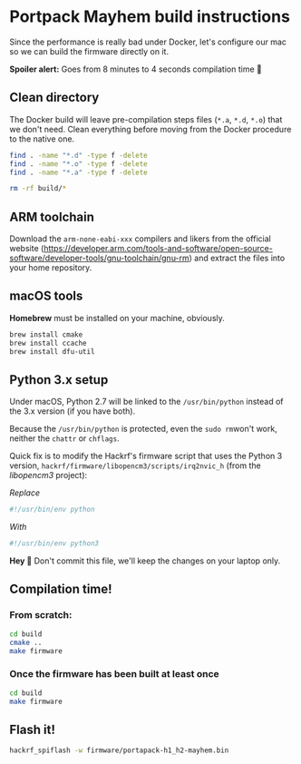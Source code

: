# Portpack Mayhem build instructions

Since the performance is really bad under Docker, let's configure our mac so we can build the firmware directly on it.

**Spoiler alert:** Goes from 8 minutes to 4 seconds compilation time 🕺

## Clean directory

The Docker build will leave pre-compilation steps files (`*.a`, `*.d`, `*.o`) that we don't need. Clean everything before moving from the Docker procedure to the native one.

```bash
find . -name "*.d" -type f -delete
find . -name "*.o" -type f -delete
find . -name "*.a" -type f -delete

rm -rf build/*
```


## ARM toolchain

Download the `arm-none-eabi-xxx` compilers and likers from the official website (https://developer.arm.com/tools-and-software/open-source-software/developer-tools/gnu-toolchain/gnu-rm) and extract the files into your home repository.

## macOS tools

**Homebrew** must be installed on your machine, obviously.

```bash
brew install cmake
brew install ccache
brew install dfu-util
```

## Python 3.x setup

Under macOS, Python 2.7 will be linked to the `/usr/bin/python` instead of the 3.x version (if you have both).

Because the `/usr/bin/python` is protected, even the `sudo rm`won't work, neither the `chattr` or `chflags`.

Quick fix is to modify the Hackrf's firmware script that uses the Python 3 version, `hackrf/firmware/libopencm3/scripts/irq2nvic_h` (from the *libopencm3* project):

*Replace*

```python
#!/usr/bin/env python
```

*With*

```python
#!/usr/bin/env python3
```

**Hey 👋** Don't commit this file, we'll keep the changes on your laptop only.

## Compilation time!

### From scratch:

```bash
cd build
cmake ..
make firmware
```

### Once the firmware has been built at least once

```bash
cd build
make firmware
```

## Flash it!

```bash
hackrf_spiflash -w firmware/portapack-h1_h2-mayhem.bin
```